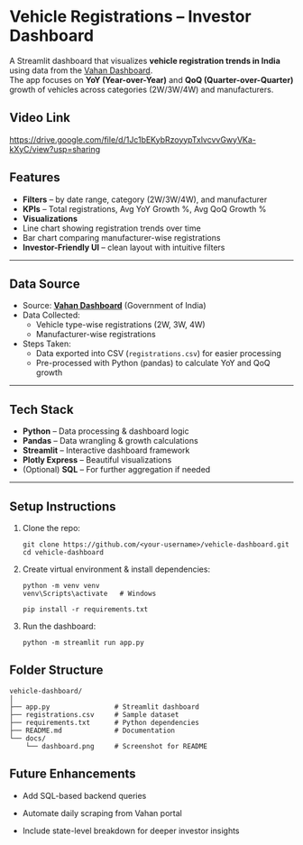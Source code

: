 # Vehicle Registrations – Investor Dashboard  

A Streamlit dashboard that visualizes **vehicle registration trends in India** using data from the [Vahan Dashboard](https://vahan.parivahan.gov.in).  
The app focuses on **YoY (Year-over-Year)** and **QoQ (Quarter-over-Quarter)** growth of vehicles across categories (2W/3W/4W) and manufacturers.  

## Video Link
https://drive.google.com/file/d/1Jc1bEKybRzoyypTxlvcvvGwyVKa-kXyC/view?usp=sharing

##  Features
-  **Filters** – by date range, category (2W/3W/4W), and manufacturer  
-  **KPIs** – Total registrations, Avg YoY Growth %, Avg QoQ Growth %  
-  **Visualizations**  
  - Line chart showing registration trends over time  
  - Bar chart comparing manufacturer-wise registrations  
-  **Investor-Friendly UI** – clean layout with intuitive filters  

---

##  Data Source
- Source: **[Vahan Dashboard](https://vahan.parivahan.gov.in)** (Government of India)  
- Data Collected:  
  - Vehicle type-wise registrations (2W, 3W, 4W)  
  - Manufacturer-wise registrations  
- Steps Taken:  
  - Data exported into CSV (`registrations.csv`) for easier processing  
  - Pre-processed with Python (pandas) to calculate YoY and QoQ growth  

---

##  Tech Stack
- **Python** – Data processing & dashboard logic  
- **Pandas** – Data wrangling & growth calculations  
- **Streamlit** – Interactive dashboard framework  
- **Plotly Express** – Beautiful visualizations  
- (Optional) **SQL** – For further aggregation if needed  

---

##  Setup Instructions

1. Clone the repo:
   ```
   git clone https://github.com/<your-username>/vehicle-dashboard.git
   cd vehicle-dashboard
   ```
2. Create virtual environment & install dependencies:

    ```
    python -m venv venv
    venv\Scripts\activate   # Windows

    pip install -r requirements.txt
    ```
3. Run the dashboard:

    ```
    python -m streamlit run app.py
    ```

## Folder Structure
```
vehicle-dashboard/
│
├── app.py                # Streamlit dashboard
├── registrations.csv     # Sample dataset
├── requirements.txt      # Python dependencies
├── README.md             # Documentation
└── docs/
    └── dashboard.png     # Screenshot for README
```

## Future Enhancements

- Add SQL-based backend queries

- Automate daily scraping from Vahan portal


- Include state-level breakdown for deeper investor insights
